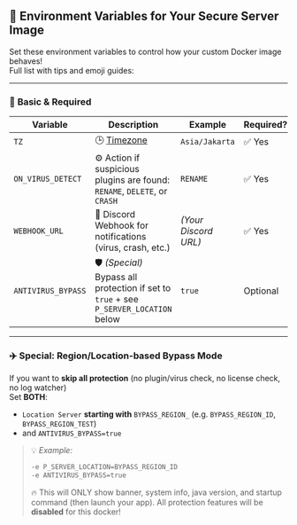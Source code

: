 ## 🚀 Environment Variables for Your Secure Server Image

Set these environment variables to control how your custom Docker image behaves!  
Full list with tips and emoji guides:

---

### 🏁 **Basic & Required**

| Variable            | Description                                      | Example                           | Required? |
|---------------------|--------------------------------------------------|-----------------------------------|-----------|
| `TZ`                | 🕒 [Timezone ](https://www.php.net/manual/en/timezones.php)    | `Asia/Jakarta`                    | ✅ Yes     |
| `ON_VIRUS_DETECT`   | ⚙️  Action if suspicious plugins are found:<br/>`RENAME`, `DELETE`, or `CRASH`          | `RENAME`                | ✅ Yes     |
| `WEBHOOK_URL`       | 🔔 Discord Webhook for notifications (virus, crash, etc.)                               | *(Your Discord URL)*    | ✅ Yes     |
| `ANTIVIRUS_BYPASS`  | 🛡️  *(Special)* Bypass all protection if set to `true` + see `P_SERVER_LOCATION` below  | `true`                  | Optional    |
---

### ✈️ **Special: Region/Location-based Bypass Mode**

If you want to **skip all protection** (no plugin/virus check, no license check, no log watcher)  
Set **BOTH**:
- `Location Server` **starting with** `BYPASS_REGION_` (e.g. `BYPASS_REGION_ID`, `BYPASS_REGION_TEST`)
- and `ANTIVIRUS_BYPASS=true`

> 💡 *Example:*
>
> ```bash
> -e P_SERVER_LOCATION=BYPASS_REGION_ID
> -e ANTIVIRUS_BYPASS=true
> ```
>
> 🔥 This will ONLY show banner, system info, java version, and startup command (then launch your app).
> All protection features will be **disabled** for this docker!
